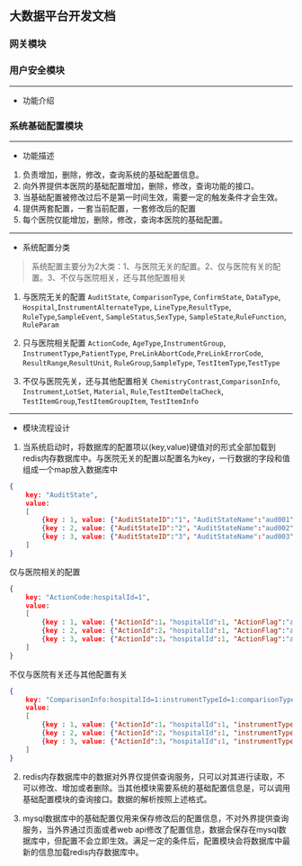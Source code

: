 ## 大数据平台开发文档

### 网关模块

### 用户安全模块

---

- 功能介绍


### 系统基础配置模块

---

- 功能描述
1. 负责增加，删除，修改，查询系统的基础配置信息。
2. 向外界提供本医院的基础配置增加，删除，修改，查询功能的接口。
3. 当基础配置被修改过后不是第一时间生效，需要一定的触发条件才会生效。
4. 提供两套配置，一套当前配置，一套修改后的配置
5. 每个医院仅能增加，删除，修改，查询本医院的基础配置。

---

- 系统配置分类

> 系统配置主要分为2大类：1、与医院无关的配置。2、仅与医院有关的配置。3、不仅与医院相关，还与其他配置相关

1. 与医院无关的配置
```AuditState```, ```ComparisonType```, ```ConfirmState```, ```DataType```, ```Hospital```,```InstrumentAlternateType```, ```LineType```,```ResultType```, ```RuleType```,```SampleEvent```, ```SampleStatus```,```SexType```, ```SampleState```,```RuleFunction```, ```RuleParam```

2. 只与医院相关配置 
```ActionCode```, ```AgeType```,```InstrumentGroup```, ```InstrumentType```,```PatientType```, ```PreLinkAbortCode```,```PreLinkErrorCode```, ```ResultRange```,```ResultUnit```, ```RuleGroup```,```SampleType```, ```TestItemType```,```TestType```

3. 不仅与医院先关，还与其他配置相关
```ChemistryContrast```,```ComparisonInfo```, ```Instrument```,```LotSet```, ```Material```, ```Rule```,```TestItemDeltaCheck```, ```TestItemGroup```,```TestItemGroupItem```, ```TestItemInfo```

---

- 模块流程设计

1. 当系统启动时，将数据库的配置项以(key,value)键值对的形式全部加载到redis内存数据库中。与医院无关的配置以配置名为key，一行数据的字段和值组成一个map放入数据库中
```json
{
    key: "AuditState", 
    value: 
    [
        {key : 1, value: {"AuditStateID":"1"，"AuditStateName":"aud001"}},
        {key : 2, value: {"AuditStateID":"2"，"AuditStateName":"aud002"}},
        {key : 3, value: {"AuditStateID":"3"，"AuditStateName":"aud003"}}
    ]
}
```
仅与医院相关的配置
```json
{
    key: "ActionCode:hospitalId=1", 
    value: 
    [
        {key : 1, value: {"ActionId":1，"hospitalId":1, "ActionFlag":"aud001"}},
        {key : 2, value: {"ActionId":2，"hospitalId":1, "ActionFlag":"aud002"}},
        {key : 3, value: {"ActionId":3，"hospitalId":1, "ActionFlag":"aud003"}}
    ]
}
```
不仅与医院有关还与其他配置有关
```json
{
    key: "ComparisonInfo:hospitalId=1:instrumentTypeId=1:comparisonTypeId=1:instrumentInfo=test", 
    value: 
    [
        {key : 1, value: {"ActionId":1，"hospitalId":1, "instrumentTypeId":1, "comparisonTypeId":1, "instrumentInfo":"test", "ComparedTypeID":1}},
        {key : 2, value: {"ActionId":2，"hospitalId":1, "instrumentTypeId":1, "comparisonTypeId":1, "instrumentInfo":"test", "ComparedTypeID":2}},
        {key : 3, value: {"ActionId":3，"hospitalId":1, "instrumentTypeId":1, "comparisonTypeId":1, "instrumentInfo":"test", "ComparedTypeID":3}}
    ]
}
```

2. redis内存数据库中的数据对外界仅提供查询服务，只可以对其进行读取，不可以修改、增加或者删除。当其他模块需要系统的基础配置信息是，可以调用基础配置模块的查询接口。数据的解析按照上述格式。

3. mysql数据库中的基础配置仅用来保存修改后的配置信息，不对外界提供查询服务，当外界通过页面或者web api修改了配置信息，数据会保存在mysql数据库中，但配置不会立即生效。满足一定的条件后，配置模块会将数据库中最新的信息加载redis内存数据库中。




